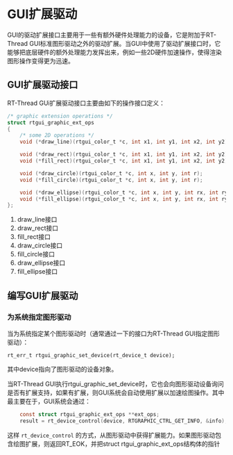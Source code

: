 # GUI扩展驱动 #

GUI的驱动扩展接口主要用于一些有额外硬件处理能力的设备，它是附加于RT-Thread GUI标准图形驱动之外的驱动扩展。当GUI中使用了驱动扩展接口时，它能够把底层硬件的额外处理能力发挥出来，例如一些2D硬件加速操作，使得渲染图形操作变得更为迅速。

## GUI扩展驱动接口 ##

RT-Thread GUi扩展驱动接口主要由如下的操作接口定义：

```c
/* graphic extension operations */
struct rtgui_graphic_ext_ops
{
    /* some 2D operations */
	void (*draw_line)(rtgui_color_t *c, int x1, int y1, int x2, int y2);

	void (*draw_rect)(rtgui_color_t *c, int x1, int y1, int x2, int y2);
	void (*fill_rect)(rtgui_color_t *c, int x1, int y1, int x2, int y2);

	void (*draw_circle)(rtgui_color_t *c, int x, int y, int r);
	void (*fill_circle)(rtgui_color_t *c, int x, int y, int r);

	void (*draw_ellipse)(rtgui_color_t *c, int x, int y, int rx, int ry);
	void (*fill_ellipse)(rtgui_color_t *c, int x, int y, int rx, int ry);
};
```

1. draw_line接口
2. draw_rect接口
3. fill_rect接口
4. draw_circle接口
5. fill_circle接口
6. draw_ellipse接口
7. fill_ellipse接口

## 编写GUI扩展驱动 ##

### 为系统指定图形驱动 ###

当为系统指定某个图形驱动时（通常通过一下的接口为RT-Thread GUI指定图形驱动）：

``` rt_err_t rtgui_graphic_set_device(rt_device_t device); ```

其中device指向了图形驱动的设备对象。

当RT-Thread GUI执行rtgui_graphic_set_device时，它也会向图形驱动设备询问是否有扩展支持，如果有扩展，则GUI系统会自动使用扩展以加速绘图操作。其中最主要在于，GUI系统会通过：

```c
    const struct rtgui_graphic_ext_ops **ext_ops;
    result = rt_device_control(device, RTGRAPHIC_CTRL_GET_INFO, &info);
```

这样 ```rt_device_control``` 的方式，从图形驱动中获得扩展能力。如果图形驱动包含绘图扩展，则返回RT_EOK，并把struct rtgui_graphic_ext_ops结构体的指针